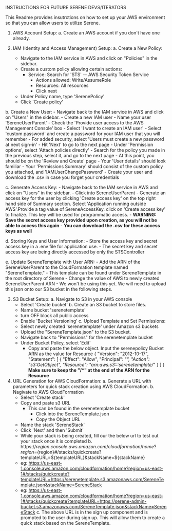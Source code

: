 INSTRUCTIONS FOR FUTURE SERENE DEVS/ITERATORS

This Readme provides insutrctions on how to set up your AWS environment so that you can allow users to utilize Serene.

1. AWS Account Setup:
  a. Create an AWS account if you don't have one already.

2. IAM (Identity and Access Management) Setup:
  a. Create a New Policy:
    - Navigate to the IAM service in AWS and click on "Policies" in the sidebar.
    - Create a custom policy allowing certain actions:
      - Service: Search for 'STS' -- AWS Security Token Service
        - Actions allowed: Write/AssumeRole
        - Resources: All resources
        - Click next
    - Under Policy name, type 'SerenePolicy'
    - Click 'Create policy'

  b. Create a New User:
    - Navigate back to the IAM service in AWS and click on "Users" in the sidebar.
    - Create a new IAM user
      - Name your user 'SereneUserParent'
      - Check the 'Provide user access to the AWS Management Console' box
      - Select 'I want to create an IAM user'
      - Select 'custom password' and create a password for your IAM user that you will remember
      - For added security, select 'Users must create a new password at next sign-in'
    - Hit 'Next' to go to the next page
    - Under 'Permission options', select 'Attach policies directly'
      - Search for the policy you made in the previous step, select it, and go to the next page
    - At this point, you should be on the 'Review and Create' page
      - Your 'User details' should look familiar
      - Your 'Permissions Summary' should consist of the custom policy you attached, and 'IAMUserChangePassword'
    - Create your user and download the .csv in case you forget your credentials

  c. Generate Access Key:
    - Navigate back to the IAM service in AWS and click on "Users" in the sidebar.
    - Click into SereneUserParent
    - Generate an access key for the user by clicking 'Create access key' on the top right hand side of Summary section. Select 'Application running outside AWS'.Provide a tag value of SereneAccessKey. click on 'Create access key' to finalize. This key will be used for programmatic access.
      - **WARNING: Save the secret access key provided upon creation, as you will not be able to access this again**
      - **You can download the .csv for these access keys as well**

  d. Storing Keys and User Information:
    - Store the access key and secret access key in a .env file for application use. 
    - The secret key and secret access key are being directly accessed by only the STSController

  e. Update SereneTemplate with User ARN:
    - Add the ARN of the SereneUserParent to the CloudFormation template named "SereneTemplate."
      - This template can be found under SereneTemplate in the root directory of Serene
      - Change the value of AWS to newly created SereneUserParent ARN 
      - We won't be using this yet. We will need to upload this json onto our S3 bucket in the following steps.

3. S3 Bucket Setup:
  a. Navigate to S3 in your AWS console
    - Select 'Create bucket'
  b. Create an S3 bucket to store files.
    - Name bucket 'serenetemplate'
    - turn OFF block all public access
    - Enable 'Bucket Versioning'
  c. Upload Template and Set Permissions:
    - Select newly created 'serenetemplate' under Amazon s3 buckets
    - Upload the "SereneTemplate.json" to the S3 bucket.
    - Navigate back to "Permissions" for the serenetemplate bucket
    - Under Bucket Policy, select 'Edit'
      - Copy and paste the below object. Input the serenepolicy Bucket ARN as the value for Resource
          {
            "Version": "2012-10-17",
              "Statement": [
                {
                  "Effect": "Allow",
                  "Principal": "*",
                  "Action": "s3:GetObject",
                  "Resource": "arn:aws:s3:::serenetemplate/*"
                }
              ]
          }
        **Make sure to keep the "/*" at the end of the ARN for the Resource**
4. URL Generation for AWS CloudFormation:
  a. Generate a URL with parameters for quick stack creation using AWS CloudFormation.
  b. Nagivate to AWS CloudFormation
    - Select 'Create stack' 
    - Copy and paste s3 URL
      - This can be found in the serenetemplate bucket
        - Click into the SereneTemplate.json 
        - Copy the Object URL
    - Name the stack 'SereneStack'
    - Click 'Next' and then 'Submit'
    - While your stack is being created, fill our the below url to test out your stack once it is completed
  b. https://${region}.console.aws.amazon.com/cloudformation/home?region=${region}#/stacks/quickcreate?templateURL=${templateURL}&stackName=${stackName}
    - eg: https://us-east-1.console.aws.amazon.com/cloudformation/home?region=us-east-1#/stacks/quickcreate?templateURL=https://serenetemplate.s3.amazonaws.com/SereneTemplate.json&stackName=SereneStack
    - eg: https://us-east-1.console.aws.amazon.com/cloudformation/home?region=us-east-1#/stacks/quickcreate?templateURL=https://serene-admin-bucket.s3.amazonaws.com/SereneTemplate.json&stackName=SereneStack
  c. The above URL is in the sign up component and is prompted to the user during sign up. This will allow them to create a quick stack based on the SereneTemplate. 
